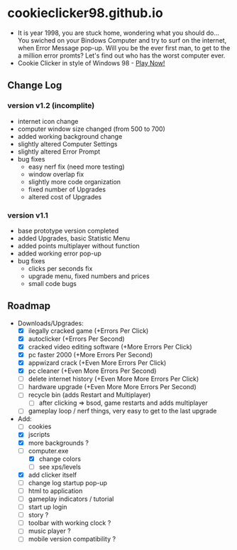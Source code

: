 # cookieclicker98.github.io

- It is year 1998, you are stuck home, wondering what you should do... You swiched on your Bindows Computer and try to surf on the internet, when Error Message pop-up. Will you be the ever first man, to get to the a million error promts? Let's find out who has the worst computer ever.
- Cookie Clicker in style of Windows 98 - <a href="https://cookieclicker98.github.io">Play Now!</a>

## Change Log

### version v1.2 (incomplite)

  - internet icon change
  - computer window size changed (from 500 to 700)
  - added working background change
  - slightly altered Computer Settings
  - slightly altered Error Prompt
  - bug fixes
    - easy nerf fix (need more testing)
    - window overlap fix
    - slightly more code organization
    - fixed number of Upgrades
    - altered cost of Upgrades

### version v1.1
  - base prototype version completed
  - added Upgrades, basic Statistic Menu
  - added points multiplayer without function
  - added working error pop-up
  - bug fixes
    - clicks per seconds fix
    - upgrade menu, fixed numbers and prices
    - small code bugs

## Roadmap

- Downloads/Upgrades:
  - [x] ilegally cracked game (+Errors Per Click)
  - [x] autoclicker (+Errors Per Second)
  - [x] cracked video editing software (+More Errors Per Click)
  - [x] pc faster 2000 (+More Errors Per Second)
  - [x] appwizard crack (+Even More Errors Per Click)
  - [x] pc cleaner (+Even More Errors Per Second)
  - [ ] delete internet history (+Even More More Errors Per Click)
  - [ ] hardware upgrade (+Even More More Errors Per Second)
  - [ ] recycle bin (adds Restart and Multiplayer)
    - [ ] after clicking => bsod, game restarts and adds multiplayer
  - [ ] gameplay loop / nerf things, very easy to get to the last upgrade

- Add:
  - [ ] cookies
  - [x] jscripts
  - [x] more backgrounds ?
  - [ ] computer.exe
    - [x] change colors
    - [ ] see xps/levels
  - [x] add clicker itself
  - [ ] change log startup pop-up
  - [ ] html to application
  - [ ] gameplay indicators / tutorial
  - [ ] start up login
  - [ ] story ?
  - [ ] toolbar with working clock ?
  - [ ] music player ?
  - [ ] mobile version compatibility ?

